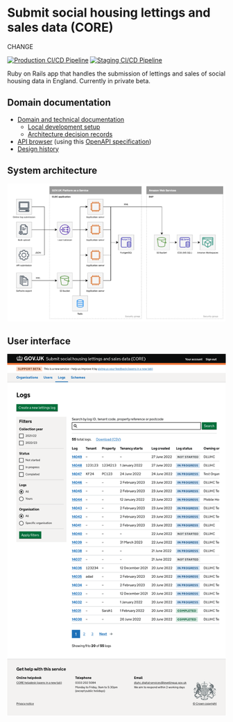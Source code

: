 # Submit social housing lettings and sales data (CORE)
 CHANGE

[![Production CI/CD Pipeline](https://github.com/communitiesuk/submit-social-housing-lettings-and-sales-data/actions/workflows/production_pipeline.yml/badge.svg)](https://github.com/communitiesuk/submit-social-housing-lettings-and-sales-data/actions/workflows/production_pipeline.yml)
[![Staging CI/CD Pipeline](https://github.com/communitiesuk/submit-social-housing-lettings-and-sales-data/actions/workflows/staging_pipeline.yml/badge.svg)](https://github.com/communitiesuk/submit-social-housing-lettings-and-sales-data/actions/workflows/staging_pipeline.yml)

Ruby on Rails app that handles the submission of lettings and sales of social housing data in England. Currently in private beta.

## Domain documentation

* [Domain and technical documentation](https://communitiesuk.github.io/submit-social-housing-lettings-and-sales-data)
  * [Local development setup](https://communitiesuk.github.io/submit-social-housing-lettings-and-sales-data/setup)
  * [Architecture decision records](https://communitiesuk.github.io/submit-social-housing-lettings-and-sales-data/adr)
* [API browser](https://communitiesuk.github.io/submit-social-housing-lettings-and-sales-data/api) (using this [OpenAPI specification](docs/api/v1.json))
* [Design history](https://core-design-history.herokuapp.com)

## System architecture

![View of system architecture](docs/images/architecture.drawio.png)

## User interface

![View of the logs list](docs/images/service.png)
